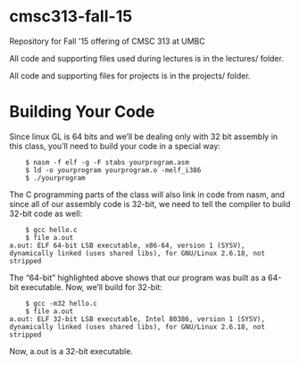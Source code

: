 # cmsc313-fall-15
Repository for Fall '15 offering of CMSC 313 at UMBC

All code and supporting files used during lectures is in the lectures/ folder.

All code and supporting files for projects is in the projects/ folder.

# Building Your Code

Since linux GL is 64 bits and we’ll be dealing only with 32 bit assembly in this class, you’ll need to build your code in a special way:

```
	$ nasm -f elf -g -F stabs yourprogram.asm
	$ ld -o yourprogram yourprogram.o -melf_i386
	$ ./yourprogram
```

The C programming parts of the class will also link in code from nasm, and since all of our assembly code is 32-bit, we need to tell the compiler to build 32-bit code as well:

```
	$ gcc hello.c
	$ file a.out 
a.out: ELF 64-bit LSB executable, x86-64, version 1 (SYSV), dynamically linked (uses shared libs), for GNU/Linux 2.6.18, not stripped
```

The “64-bit” highlighted above shows that our program was built as a 64-bit executable.  Now, we’ll build for 32-bit:

```
	$ gcc -m32 hello.c
	$ file a.out
a.out: ELF 32-bit LSB executable, Intel 80386, version 1 (SYSV), dynamically linked (uses shared libs), for GNU/Linux 2.6.18, not stripped
```

Now, a.out is a 32-bit executable.

